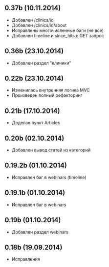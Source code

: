 ## 0.37b (10.11.2014)

  - Добавлен /clinics/id
  - Добавлен /clinics/id/about
  - Исправлены многочисленные баги (не все)
  - Добавлен timeline и since_hits в GET запрос

## 0.36b (23.10.2014)

  - Добавлен раздел "клиники"

## 0.22b (23.10.2014)

  - Изменилась внутренняя логика MVC
  - Произведен полный рефакторинг

## 0.21b (17.10.2014)

  - Доделан пункт Articles

## 0.20b (02.10.2014)

  - Добавлен вывод статей из категорий

## 0.19.2b (01.10.2014)

  - Исправлен баг в webinars (timeline)

## 0.19.1b (01.10.2014)

  - Исправлен баг в webinars

## 0.19b (01.10.2014)

  - Добавлен раздел webinars

## 0.18b (19.09.2014)
  - Исправления